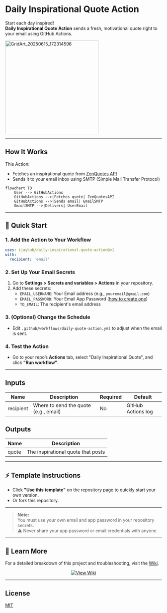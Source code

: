 # Daily Inspirational Quote Action

Start each day inspired!  
**Daily Inspirational Quote Action** sends a fresh, motivational quote right to your email using GitHub Actions.

<img src="https://github.com/user-attachments/assets/d4c2648a-4bd8-49bf-a574-73dc3873d858" alt="GridArt_20250615_172314596" width="300" height="300">

---

## How It Works

This Action:
- Fetches an inspirational quote from [ZenQuotes API](https://zenquotes.io/)
- Sends it to your email inbox using SMTP (Simple Mail Transfer Protocol)

```mermaid
flowchart TD
    User --> GitHubActions
    GitHubActions -->|Fetches quote| ZenQuotesAPI
    GitHubActions -->|Sends email| GmailSMTP
    GmailSMTP -->|Delivers| UserEmail
```

---

## 🚀 Quick Start

### 1. Add the Action to Your Workflow

```yaml
uses: ijayhub/daily-inspirational-quote-action@v1
with:
  recipient: 'email'
```

### 2. Set Up Your Email Secrets

1. Go to **Settings > Secrets and variables > Actions** in your repository.
2. Add these secrets:
   - `EMAIL_USERNAME`: Your Email address (e.g., `youremail@gmail.com`)
   - `EMAIL_PASSWORD`: Your Email App Password ([how to create one](https://support.google.com/accounts/answer/185833?hl=en))
   - `TO_EMAIL`: The recipient's email address

### 3. (Optional) Change the Schedule

- Edit `.github/workflows/daily-quote-action.yml` to adjust when the email is sent.

### 4. Test the Action

- Go to your repo’s **Actions** tab, select "Daily Inspirational Quote", and click **"Run workflow"**.

---

## Inputs

| Name      | Description                              | Required | Default                |
|-----------|------------------------------------------|----------|------------------------|
| recipient | Where to send the quote (e.g., email)    | No       | GitHub Actions log     |

## Outputs

| Name  | Description                        |
|-------|------------------------------------|
| quote | The inspirational quote that posts |

---

## ⚡ Template Instructions

- Click **"Use this template"** on the repository page to quickly start your own version.
- Or fork this repository.

---

> **Note:**  
> You must use your own email and app password in your repository secrets.  
> ⚠️ Never share your app password or email credentials with anyone.

---

## 📖 Learn More

For a detailed breakdown of this project and troubleshooting, visit the [Wiki](https://github.com/ijayhub/daily-quote-action/wiki).

<p align="center">
  <a href="https://github.com/ijayhub/daily-quote-action/wiki" target="_blank">
    <img src="https://img.shields.io/badge/View-Wiki-blue?style=for-the-badge&logo=github" alt="View Wiki">
  </a>
</p>

---

## License

[MIT](LICENSE)
